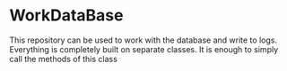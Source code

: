 # WorkDataBase
This repository can be used to work with the database and write to logs. Everything is completely built on separate classes. It is enough to simply call the methods of this class
